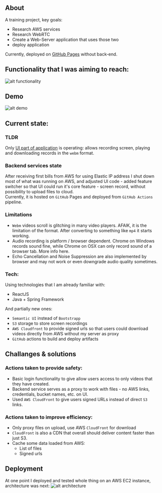 ## About
A training project, key goals:
* Research AWS services
* Research WebRTC
* Create a Web-Server application that uses those two
* deploy application
  
Currently, deployed on [GitHub Pages](https://league55.github.io/RTC-screen-record/) without back-end.

## Functionality that I was aiming to reach:
![alt functionality](files/functionality.png)

## Demo
![alt demo](files/demo.gif)

## Current state:
### TLDR
Only [UI part of application](https://league55.github.io/RTC-screen-record/) is operating: allows recording screen, playing and downloading records in the `webm` format.


### Backend services state
After receiving first bills from AWS for using Elastic IP address I shut down most of what was running on AWS,
and adjusted UI code - added feature switcher so that UI could run it's core feature - screen record, without possibility to upload files to cloud.    
Currently, it is hosted on `GitHub` Pages and deployed from `GitHub Actions` pipeline.

### Limitations
* `Webm` videos scroll is glitching in many video players. AFAIK, it is the limitation of the format. After converting to something like `mp4` it starts working.
* Audio recording is platform / browser dependent. Chrome on Windows records sound fine, while Chrome on OSX can only record sound of a browser tab. More info here.  
* Echo Cancellation and Noise Suppression are also implemented by browser and may not work or even downgrade audio quality sometimes. 

### Tech:
Using technologies that I am already familiar with:
* ReactJS
* Java + Spring Framework

And partially new ones:
* `Semantic UI` instead of `Bootstrapp`
* `S3` storage to store screen recordings
* `AWS Cloudfront` to provide signed urls so that users could download videos directly from AWS without my server as proxy
* `GitHub` actions to build and deploy artifacts


## Challanges & solutions
### Actions taken to provide safety:
* Basic login functionality to give allow users access to only videos that they have created.
* Backend service serves as a proxy to work with files - no AWS links, credentials, bucket names, etc. on UI.
* Used `AWS CloudFront` to give users signed URLs instead of direct `S3` links.

### Actions taken to improve efficiency:
* Only proxy files on upload, use AWS `CloudFront` for download
* `CloudFront` is also a CDN that overall should deliver content faster than just S3.
* Cache some data loaded from AWS:
    * List of files
    * Signed urls

## Deployment
At one point I deployed and tested whole thing on an AWS EC2 instance, architecture was next: 
![alt architecture](files/architecture.png)
